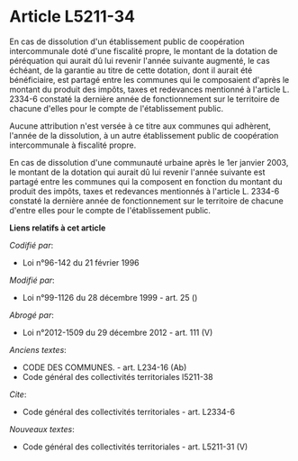 # Article L5211-34

En cas de dissolution d'un établissement public de coopération intercommunale doté d'une fiscalité propre, le montant de la
dotation de péréquation qui aurait dû lui revenir l'année suivante augmenté, le cas échéant, de la garantie au titre de cette
dotation, dont il aurait été bénéficiaire, est partagé entre les communes qui le composaient d'après le montant du produit
des impôts, taxes et redevances mentionné à l'article L. 2334-6 constaté la dernière année de fonctionnement sur le
territoire de chacune d'elles pour le compte de l'établissement public. 

Aucune attribution n'est versée à ce titre aux communes qui adhèrent, l'année de la dissolution, à un autre établissement
public de coopération intercommunale à fiscalité propre. 

En cas de dissolution d'une communauté urbaine après le 1er janvier 2003, le montant de la dotation qui aurait dû lui revenir
l'année suivante est partagé entre les communes qui la composent en fonction du montant du produit des impôts, taxes et
redevances mentionnés à l'article L. 2334-6 constaté la dernière année de fonctionnement sur le territoire de chacune d'entre
elles pour le compte de l'établissement public.

**Liens relatifs à cet article**

_Codifié par_:

  - Loi n°96-142 du 21 février 1996

_Modifié par_:

  - Loi n°99-1126 du 28 décembre 1999 - art. 25 ()

_Abrogé par_:

  - Loi n°2012-1509 du 29 décembre 2012 - art. 111 (V)

_Anciens textes_:

  - CODE DES COMMUNES. - art. L234-16 (Ab)
  - Code général des collectivités territoriales l5211-38

_Cite_:

  - Code général des collectivités territoriales - art. L2334-6

_Nouveaux textes_:

  - Code général des collectivités territoriales - art. L5211-31 (V)
